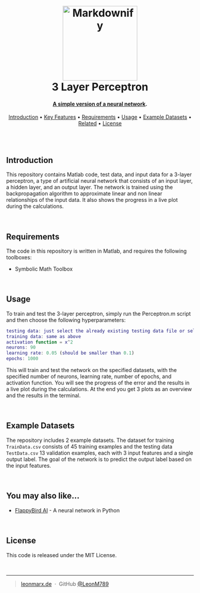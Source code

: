 
<h1 align="center">
  <br>
  <a href="https://leonmarx.de"><img src="https://leonmarx.de/wp-content/uploads/2022/10/69519963-1D46-425F-81EA-E60863D7BD47_1_201_a.jpeg" alt="Markdownify" width="200"></a>
  <br>
  3 Layer Perceptron
  <br>
</h1>

<h4 align="center"><b><u>A simple version of a <a href="https://towardsdatascience.com/what-is-a-perceptron-basics-of-neural-networks-c4cfea20c590" target="_blank">neural network</b></u></a>.</h4>


<p align="center">
  <a href="#introduction">Introduction</a> •
  <a href="#key-features">Key Features</a> •
  <a href="#Requirements">Requirements</a> •
  <a href="#Usage">Usage</a> •
  <a href="#Example">Example Datasets</a> •
  <a href="#related">Related</a> •
  <a href="#license">License</a>
</p>

<br>
<br>

## Introduction
This repository contains Matlab code, test data, and input data for a 3-layer perceptron, a type of artificial neural network that consists of an input layer, a hidden layer, and an output layer. The network is trained using the backpropagation algorithm to approximate linear and non linear relationships of the input data. It also shows the progress in a live plot during the calculations.

<br>

## Requirements
The code in this repository is written in Matlab, and requires the following toolboxes:

  - Symbolic Math Toolbox

<br>

## Usage
To train and test the 3-layer perceptron, simply run the Perceptron.m script and then choose the following hyperparameters:

```matlab
testing data: just select the already existing testing data file or select your own
training data: same as above
activation function = x^2
neurons: 90
learning rate: 0.05 (should be smaller than 0.1)
epochs: 1000
```
This will train and test the network on the specified datasets, with the specified number of neurons, learning rate, number of epochs, and activation function. You will see the progress of the error and the results in a live plot during the calculations. At the end you get 3 plots as an overview and the results in the terminal.  

<br>

## Example Datasets
The repository includes 2 example datasets. The dataset for training `TrainData.csv` consists of 45 training examples and the testing data `TestData.csv` 13 validation examples, each with 3 input features and a single output label. The goal of the network is to predict the output label based on the input features.

<br>

## You may also like...

- [FlappyBird AI](https://github.com/LeonM789/FlappyBirdAI.git) - A neural network in Python

<br>

## License

This code is released under the MIT License.

<br>

---

> [leonmarx.de](https://www.leonmarx.de) &nbsp;&middot;&nbsp;
> GitHub [@LeonM789](https://github.com/LeonM789) 
